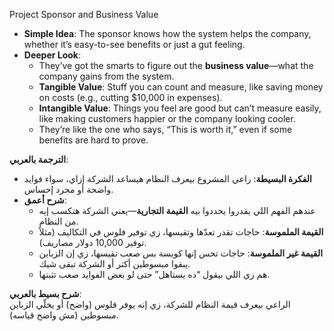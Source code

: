 Project Sponsor and Business Value
- **Simple Idea**: The sponsor knows how the system helps the company, whether it’s easy-to-see benefits or just a gut feeling.
- **Deeper Look**: 
  - They’ve got the smarts to figure out the **business value**—what the company gains from the system.
  - **Tangible Value**: Stuff you can count and measure, like saving money on costs (e.g., cutting $10,000 in expenses).
  - **Intangible Value**: Things you feel are good but can’t measure easily, like making customers happier or the company looking cooler.
  - They’re like the one who says, “This is worth it,” even if some benefits are hard to prove.

**الترجمة بالعربي**:  
- **الفكرة البسيطة**: راعي المشروع بيعرف النظام هيساعد الشركة إزاي، سواء فوايد واضحة أو مجرد إحساس.
- **شرح أعمق**: 
  - عندهم الفهم اللي يقدروا يحددوا بيه **القيمة التجارية**—يعني الشركة هتكسب إيه من النظام.
  - **القيمة الملموسة**: حاجات تقدر تعدّها وتقيسها، زي توفير فلوس في التكاليف (مثلاً توفير 10,000 دولار مصاريف).
  - **القيمة غير الملموسة**: حاجات تحس إنها كويسة بس صعب تقيسها، زي إن الزباين يبقوا مبسوطين أكتر أو الشركة تبقى شيك.
  - هم زي اللي بيقول “ده يستاهل” حتى لو بعض الفوايد صعب تثبتها.

**شرح بسيط بالعربي**:  
الراعي بيعرف قيمة النظام للشركة، زي إنه يوفر فلوس (واضح) أو يخلّي الزباين مبسوطين (مش واضح قياسه).
